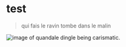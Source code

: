 # test

> qui fais le ravin tombe dans le malin

![image of quandale dingle being carismatic.](https://i1.sndcdn.com/avatars-zxyWtNoHP4m391wt-z0mnTA-t500x500.jpg)

